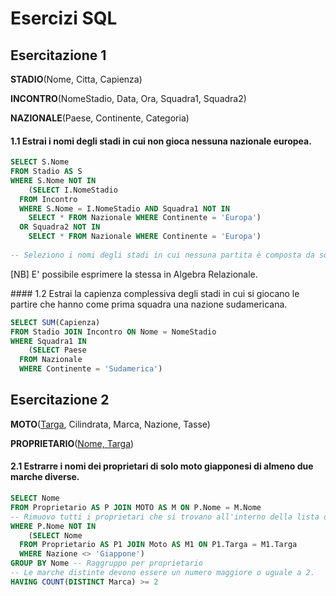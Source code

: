# Esercizi SQL

## Esercitazione 1

**STADIO**(Nome, Citta, Capienza)

**INCONTRO**(NomeStadio, Data, Ora, Squadra1, Squadra2)

**NAZIONALE**(Paese, Continente, Categoria)

#### 1.1 Estrai i nomi degli stadi in cui non gioca nessuna nazionale europea.

```sql
SELECT S.Nome
FROM Stadio AS S
WHERE S.Nome NOT IN 
	(SELECT I.NomeStadio
  FROM Incontro
  WHERE S.Nome = I.NomeStadio AND Squadra1 NOT IN 
   	SELECT * FROM Nazionale WHERE Continente = 'Europa') 
  OR Squadra2 NOT IN 
  	SELECT * FROM Nazionale WHERE Continente = 'Europa')
  	
-- Seleziono i nomi degli stadi in cui nessuna partita è composta da squadre all'interno del continente Europeo.
```

[NB] E' possibile esprimere la stessa in Algebra Relazionale.

#### 1.2 Estrai la capienza complessiva degli stadi in cui si giocano le partire che hanno come prima squadra una nazione sudamericana.

```sql
SELECT SUM(Capienza)
FROM Stadio JOIN Incontro ON Nome = NomeStadio
WHERE Squadra1 IN 
	(SELECT Paese
  FROM Nazionale
  WHERE Continente = 'Sudamerica')
```

## Esercitazione 2

**MOTO**(<u>Targa</u>, Cilindrata, Marca, Nazione, Tasse)

**PROPRIETARIO**(<u>Nome, Targa</u>)

#### 2.1 Estrarre i nomi dei proprietari di solo moto giapponesi di almeno due marche diverse.

```sql
SELECT Nome
FROM Proprietario AS P JOIN MOTO AS M ON P.Nome = M.Nome
-- Rimuovo tutti i proprietari che si trovano all'interno della lista di proprietari di moto 		non giapponesi.
WHERE P.Nome NOT IN
	(SELECT Nome
  FROM Proprietario AS P1 JOIN Moto AS M1 ON P1.Targa = M1.Targa
  WHERE Nazione <> 'Giappone')
GROUP BY Nome -- Raggruppo per proprietario
-- Le marche distinte devono essere un numero maggiore o uguale a 2.
HAVING COUNT(DISTINCT Marca) >= 2 
```



